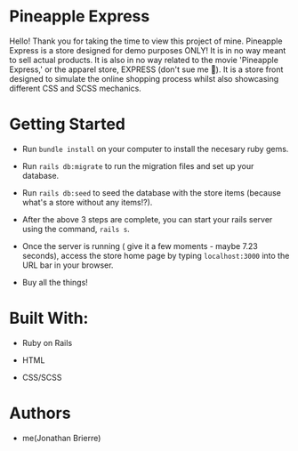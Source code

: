 # Pineapple Express

Hello! Thank you for taking the time to view this project of mine. Pineapple Express is a store designed for demo purposes ONLY! It is in no way meant to sell actual products. It is also in no way related to the movie 'Pineapple Express,' or the apparel store, EXPRESS (don't sue me 🥰). It is a store front designed to simulate the online shopping process whilst also showcasing different CSS and SCSS mechanics. 

# Getting Started

* Run `bundle install` on your computer to install the necesary ruby gems.

* Run `rails db:migrate` to run the migration files and set up your database.

* Run `rails db:seed` to seed the database with the store items (because what's a store without any items!?).

* After the above 3 steps are complete, you can start your rails server using the command, `rails s`. 

* Once the server is running ( give it a few moments - maybe 7.23 seconds), access the store home page by typing `localhost:3000` into the URL bar in your browser.

* Buy all the things!

# Built With:

* Ruby on Rails

* HTML

* CSS/SCSS

# Authors

* me(Jonathan Brierre)